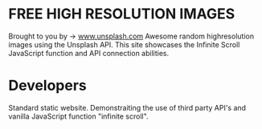 # FREE HIGH RESOLUTION IMAGES
Brought to you by -> www.unsplash.com
Awesome random highresolution images using the Unsplash API. This site showcases the Infinite Scroll JavaScript function and API connection
abilities.


# Developers 

Standard static website. Demonstraiting the use of third party API's and vanilla JavaScript function "infinite scroll".

